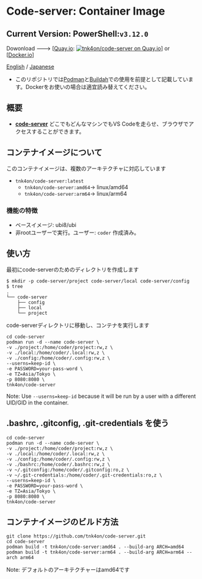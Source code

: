 # Code-server: Container Image

## Current Version: PowerShell:`v3.12.0`

Dowonload ---> [[Quay.io](https://quay.io/repository/tnk4on/code-server): [![tnk4on/code-server on Quay.io](https://quay.io/repository/tnk4on/code-server/status "tnk4on/code-server on Quay.io")](https://quay.io/repository/tnk4on/code-server)] or [[Docker.io](https://hub.docker.com/r/tnk4on/code-server)]

[English](README.md) / [Japanese](README_ja.md)

- このリポジトリでは[Podman](https://github.com/containers/podman)と[Buildah](https://github.com/containers/buildah)での使用を前提として記載しています。Dockerをお使いの場合は適宜読み替えてください。

## 概要

- **[code-server](https://github.com/cdr/code-server)** どこでもどんなマシンでもVS Codeを走らせ、ブラウザでアクセスすることができます。

## コンテナイメージについて

このコンテナイメージは、複数のアーキテクチャに対応しています
- `tnk4on/code-server:latest`
    - `tnk4on/code-server:amd64`-> linux/amd64 
    - `tnk4on/code-server:arm64`-> linux/arm64 

### 機能の特徴

- ベースイメージ: ubi8/ubi
- 非rootユーザーで実行。ユーザー: `coder` 作成済み。

## 使い方

最初にcode-serverのためのディレクトリを作成します
```
$ mkdir -p code-server/project code-server/local code-server/config
$ tree
.
└── code-server
    ├── config
    ├── local
    └── project
```

code-serverディレクトリに移動し、コンテナを実行します
```
cd code-server
podman run -d --name code-server \
-v ./project:/home/coder/project:rw,z \
-v ./local:/home/coder/.local:rw,z \
-v ./config:/home/coder/.config:rw,z \
--userns=keep-id \
-e PASSWORD=your-pass-word \
-e TZ=Asia/Tokyo \
-p 8080:8080 \
tnk4on/code-server
```
Note: Use `--userns=keep-id` because it will be run by a user with a different UID/GID in the container.


## .bashrc, .gitconfig, .git-credentials を使う
```
cd code-server
podman run -d --name code-server \
-v ./project:/home/coder/project:rw,z \
-v ./local:/home/coder/.local:rw,z \
-v ./config:/home/coder/.config:rw,z \
-v ./bashrc:/home/coder/.bashrc:rw,z \
-v ~/.gitconfig:/home/coder/.gitconfig:ro,z \
-v ~/.git-credentials:/home/coder/.git-credentials:ro,z \
--userns=keep-id \
-e PASSWORD=your-pass-word \
-e TZ=Asia/Tokyo \
-p 8080:8080 \
tnk4on/code-server
```

## コンテナイメージのビルド方法

```
git clone https://github.com/tnk4on/code-server.git
cd code-server
podman build -t tnk4on/code-server:amd64 . --build-arg ARCH=amd64
podman build -t tnk4on/code-server:arm64 . --build-arg ARCH=arm64 --arch arm64
```
Note: デフォルトのアーキテクチャーはamd64です

